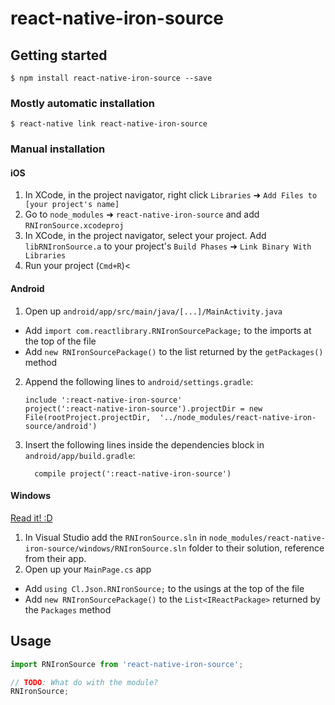 
# react-native-iron-source

## Getting started

`$ npm install react-native-iron-source --save`

### Mostly automatic installation

`$ react-native link react-native-iron-source`

### Manual installation


#### iOS

1. In XCode, in the project navigator, right click `Libraries` ➜ `Add Files to [your project's name]`
2. Go to `node_modules` ➜ `react-native-iron-source` and add `RNIronSource.xcodeproj`
3. In XCode, in the project navigator, select your project. Add `libRNIronSource.a` to your project's `Build Phases` ➜ `Link Binary With Libraries`
4. Run your project (`Cmd+R`)<

#### Android

1. Open up `android/app/src/main/java/[...]/MainActivity.java`
  - Add `import com.reactlibrary.RNIronSourcePackage;` to the imports at the top of the file
  - Add `new RNIronSourcePackage()` to the list returned by the `getPackages()` method
2. Append the following lines to `android/settings.gradle`:
  	```
  	include ':react-native-iron-source'
  	project(':react-native-iron-source').projectDir = new File(rootProject.projectDir, 	'../node_modules/react-native-iron-source/android')
  	```
3. Insert the following lines inside the dependencies block in `android/app/build.gradle`:
  	```
      compile project(':react-native-iron-source')
  	```

#### Windows
[Read it! :D](https://github.com/ReactWindows/react-native)

1. In Visual Studio add the `RNIronSource.sln` in `node_modules/react-native-iron-source/windows/RNIronSource.sln` folder to their solution, reference from their app.
2. Open up your `MainPage.cs` app
  - Add `using Cl.Json.RNIronSource;` to the usings at the top of the file
  - Add `new RNIronSourcePackage()` to the `List<IReactPackage>` returned by the `Packages` method


## Usage
```javascript
import RNIronSource from 'react-native-iron-source';

// TODO: What do with the module?
RNIronSource;
```
  